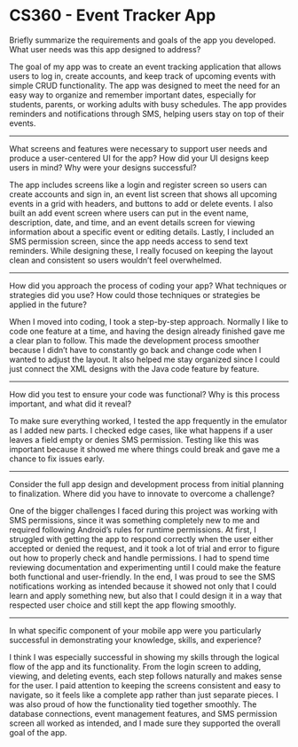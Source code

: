 # CS360 - Event Tracker App

Briefly summarize the requirements and goals of the app you developed. What user needs was this app designed to address?

The goal of my app was to create an event tracking application that allows users to log in, create accounts, and keep track of upcoming events with simple CRUD functionality. The app was designed to meet the need for an easy way to organize and remember important dates, especially for students, parents, or working adults with busy schedules. The app provides reminders and notifications through SMS, helping users stay on top of their events.

---------------------------------------------------------------------------------------------------
What screens and features were necessary to support user needs and produce a user-centered UI for the app? How did your UI designs keep users in mind? Why were your designs successful?

The app includes screens like a login and register screen so users can create accounts and sign in, an event list screen that shows all upcoming events in a grid with headers, and buttons to add or delete events. I also built an add event screen where users can put in the event name, description, date, and time, and an event details screen for viewing information about a specific event or editing details. Lastly, I included an SMS permission screen, since the app needs access to send text reminders. While designing these, I really focused on keeping the layout clean and consistent so users wouldn’t feel overwhelmed.

---------------------------------------------------------------------------------------------------
How did you approach the process of coding your app? What techniques or strategies did you use? How could those techniques or strategies be applied in the future?

When I moved into coding, I took a step-by-step approach. Normally I like to code one feature at a time, and having the design already finished gave me a clear plan to follow. This made the development process smoother because I didn’t have to constantly go back and change code when I wanted to adjust the layout. It also helped me stay organized since I could just connect the XML designs with the Java code feature by feature.

---------------------------------------------------------------------------------------------------
How did you test to ensure your code was functional? Why is this process important, and what did it reveal?

To make sure everything worked, I tested the app frequently in the emulator as I added new parts. I checked edge cases, like what happens if a user leaves a field empty or denies SMS permission. Testing like this was important because it showed me where things could break and gave me a chance to fix issues early.

---------------------------------------------------------------------------------------------------
Consider the full app design and development process from initial planning to finalization. Where did you have to innovate to overcome a challenge?

One of the bigger challenges I faced during this project was working with SMS permissions, since it was something completely new to me and required following Android’s rules for runtime permissions. At first, I struggled with getting the app to respond correctly when the user either accepted or denied the request, and it took a lot of trial and error to figure out how to properly check and handle permissions. I had to spend time reviewing documentation and experimenting until I could make the feature both functional and user-friendly. In the end, I was proud to see the SMS notifications working as intended because it showed not only that I could learn and apply something new, but also that I could design it in a way that respected user choice and still kept the app flowing smoothly.

---------------------------------------------------------------------------------------------------
In what specific component of your mobile app were you particularly successful in demonstrating your knowledge, skills, and experience?

I think I was especially successful in showing my skills through the logical flow of the app and its functionality. From the login screen to adding, viewing, and deleting events, each step follows naturally and makes sense for the user. I paid attention to keeping the screens consistent and easy to navigate, so it feels like a complete app rather than just separate pieces. I was also proud of how the functionality tied together smoothly. The database connections, event management features, and SMS permission screen all worked as intended, and I made sure they supported the overall goal of the app.
